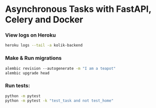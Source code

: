 # Asynchronous Tasks with FastAPI, Celery and Docker

### View logs on Heroku

```sh
heroku logs --tail -a kolik-backend
```

### Make & Run migrations

```sh
alembic revision --autogenerate -m "I am a teapot"
alembic upgrade head
```

### Run tests:

```sh
python -m pytest
python -m pytest -k "test_task and not test_home"
```
